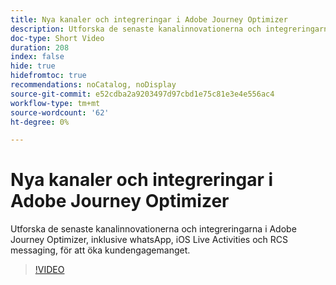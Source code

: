 ```yaml
---
title: Nya kanaler och integreringar i Adobe Journey Optimizer
description: Utforska de senaste kanalinnovationerna och integreringarna i Adobe Journey Optimizer, inklusive whatsApp, iOS Live Activities och RCS messaging, för att öka kundengagemanget.
doc-type: Short Video
duration: 208
index: false
hide: true
hidefromtoc: true
recommendations: noCatalog, noDisplay
source-git-commit: e52cdba2a9203497d97cbd1e75c81e3e4e556ac4
workflow-type: tm+mt
source-wordcount: '62'
ht-degree: 0%

---
```



# Nya kanaler och integreringar i Adobe Journey Optimizer

Utforska de senaste kanalinnovationerna och integreringarna i Adobe Journey Optimizer, inklusive whatsApp, iOS Live Activities och RCS messaging, för att öka kundengagemanget.

<!-- 62_S520_3442520_207_new-channels-and-integrations-in-adobe-journey-optimizer -->
>[!VIDEO](https://video.tv.adobe.com/v/3458234/?learn=on&enablevpops=true)
